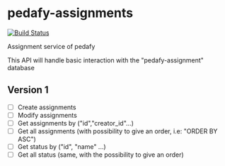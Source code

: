 # pedafy-assignments
[![Build Status](https://travis-ci.com/pedafy/pedafy-assignments.svg?branch=master)](https://travis-ci.com/pedafy/pedafy-assignments)

Assignment service of pedafy

This API will handle basic interaction with the "pedafy-assignment" database


## Version 1
- [ ] Create assignments
- [ ] Modify assignments
- [ ] Get assignments by ("id","creator_id"...)
- [ ] Get all assignments (with possibility to give an order, i.e: "ORDER BY ASC")
- [ ] Get status by ("id", "name" ...)
- [ ] Get all status (same, with the possibility to give an order)